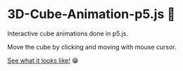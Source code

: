 # 3D-Cube-Animation-p5.js :lollipop:


<h>Interactive cube animations done in p5.js.</h>

Move the cube by clicking and moving with mouse cursor. 

[See what it looks like!](https://editor.p5js.org/thisistaimur/sketches/ehK4nURJ3) :grin:
